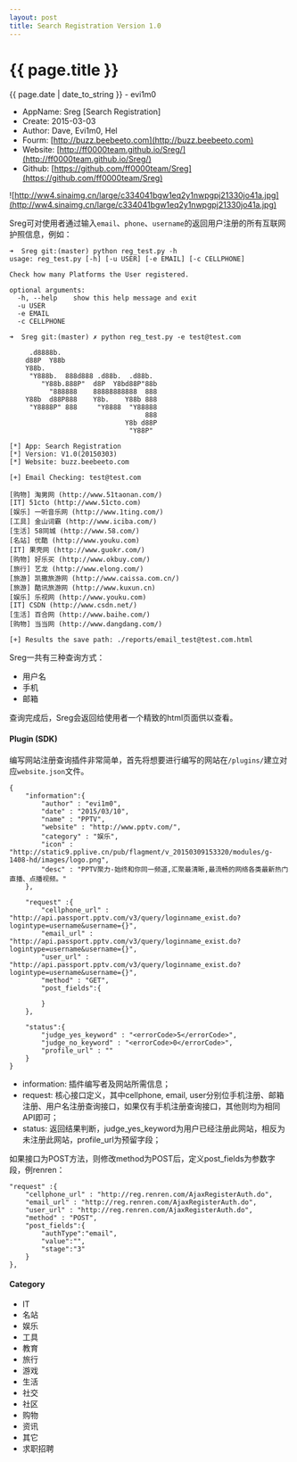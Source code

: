 ```yaml
---
layout: post
title: Search Registration Version 1.0
---
```


{{ page.title }}
================
<p class="date">{{ page.date | date_to_string }} - evi1m0</p>


- AppName: Sreg [Search Registration]
- Create:  2015-03-03
- Author:  Dave, Evi1m0, Hel
- Fourm: [http://buzz.beebeeto.com](http://buzz.beebeeto.com)
- Website: [http://ff0000team.github.io/Sreg/](http://ff0000team.github.io/Sreg/)
- Github: [https://github.com/ff0000team/Sreg](https://github.com/ff0000team/Sreg)


![http://ww4.sinaimg.cn/large/c334041bgw1eq2y1nwpgpj21330jo41a.jpg](http://ww4.sinaimg.cn/large/c334041bgw1eq2y1nwpgpj21330jo41a.jpg)

Sreg可对使用者通过输入```email```、```phone```、```username```的返回用户注册的所有互联网护照信息，例如：

    ➜  Sreg git:(master) python reg_test.py -h
    usage: reg_test.py [-h] [-u USER] [-e EMAIL] [-c CELLPHONE]

    Check how many Platforms the User registered.

    optional arguments:
      -h, --help    show this help message and exit
      -u USER
      -e EMAIL
      -c CELLPHONE

    ➜  Sreg git:(master) ✗ python reg_test.py -e test@test.com

         .d8888b.
        d88P  Y88b
        Y88b.
         "Y888b.  888d888 .d88b.  .d88b.
            "Y88b.888P"  d8P  Y8bd88P"88b
              "888888    88888888888  888
        Y88b  d88P888    Y8b.    Y88b 888
         "Y8888P" 888     "Y8888  "Y88888
                                      888
                                 Y8b d88P
                                  "Y88P"

    [*] App: Search Registration
    [*] Version: V1.0(20150303)
    [*] Website: buzz.beebeeto.com

    [+] Email Checking: test@test.com

    [购物] 淘男网 (http://www.51taonan.com/)
    [IT] 51cto (http://www.51cto.com)
    [娱乐] 一听音乐网 (http://www.1ting.com/)
    [工具] 金山词霸 (http://www.iciba.com/)
    [生活] 58同城 (http://www.58.com/)
    [名站] 优酷 (http://www.youku.com)
    [IT] 果壳网 (http://www.guokr.com/)
    [购物] 好乐买 (http://www.okbuy.com/)
    [旅行] 艺龙 (http://www.elong.com/)
    [旅游] 凯撒旅游网 (http://www.caissa.com.cn/)
    [旅游] 酷讯旅游网 (http://www.kuxun.cn)
    [娱乐] 乐视网 (http://www.youku.com)
    [IT] CSDN (http://www.csdn.net/)
    [生活] 百合网 (http://www.baihe.com/)
    [购物] 当当网 (http://www.dangdang.com/)

    [+] Results the save path: ./reports/email_test@test.com.html
    
Sreg一共有三种查询方式：
 
  - 用户名
  - 手机
  - 邮箱

查询完成后，Sreg会返回给使用者一个精致的html页面供以查看。
    
#### Plugin (SDK)

编写网站注册查询插件非常简单，首先将想要进行编写的网站在```/plugins/```建立对应```website.json```文件。

    {
        "information":{
            "author" : "evi1m0",
            "date" : "2015/03/10",
            "name" : "PPTV",
            "website" : "http://www.pptv.com/",
            "category" : "娱乐",
            "icon" : "http://static9.pplive.cn/pub/flagment/v_20150309153320/modules/g-1408-hd/images/logo.png",
            "desc" : "PPTV聚力-始终和你同一频道,汇聚最清晰,最流畅的网络各类最新热门直播、点播视频。"
        },

        "request" :{
            "cellphone_url" : "http://api.passport.pptv.com/v3/query/loginname_exist.do?logintype=username&username={}",
            "email_url" : "http://api.passport.pptv.com/v3/query/loginname_exist.do?logintype=username&username={}",
            "user_url" : "http://api.passport.pptv.com/v3/query/loginname_exist.do?logintype=username&username={}",
            "method" : "GET",
            "post_fields":{

            }
        },

        "status":{
            "judge_yes_keyword" : "<errorCode>5</errorCode>",
            "judge_no_keyword" : "<errorCode>0</errorCode>",
            "profile_url" : ""
        }
    }

  - information: 插件编写者及网站所需信息；
  - request: 核心接口定义，其中cellphone, email, user分别位手机注册、邮箱注册、用户名注册查询接口，如果仅有手机注册查询接口，其他则均为相同API即可；
  - status: 返回结果判断，judge_yes_keyword为用户已经注册此网站，相反为未注册此网站，profile_url为预留字段；
  
如果接口为POST方法，则修改method为POST后，定义post_fields为参数字段，例renren：

    "request" :{
        "cellphone_url" : "http://reg.renren.com/AjaxRegisterAuth.do",
        "email_url" : "http://reg.renren.com/AjaxRegisterAuth.do",
        "user_url" : "http://reg.renren.com/AjaxRegisterAuth.do",
        "method" : "POST",
        "post_fields":{
            "authType":"email",
            "value":"",
            "stage":"3"
        }
    },



#### Category

 - IT
 - 名站
 - 娱乐
 - 工具
 - 教育
 - 旅行
 - 游戏
 - 生活
 - 社交
 - 社区
 - 购物
 - 资讯
 - 其它
 - 求职招聘